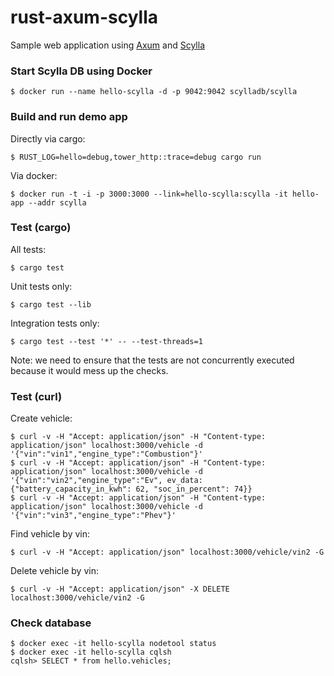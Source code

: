 # rust-axum-scylla

Sample web application using [Axum](https://github.com/tokio-rs/axum) and [Scylla](https://www.scylladb.com)

### Start Scylla DB using Docker

```
$ docker run --name hello-scylla -d -p 9042:9042 scylladb/scylla
```

### Build and run demo app

Directly via cargo:
```
$ RUST_LOG=hello=debug,tower_http::trace=debug cargo run
```

Via docker:
```
$ docker run -t -i -p 3000:3000 --link=hello-scylla:scylla -it hello-app --addr scylla
```

### Test (cargo)

All tests:
```
$ cargo test
```

Unit tests only:
```
$ cargo test --lib
```

Integration tests only:
```
$ cargo test --test '*' -- --test-threads=1
```

Note: we need to ensure that the tests are not concurrently executed because it would mess up the checks.

### Test (curl)

Create vehicle:
```
$ curl -v -H "Accept: application/json" -H "Content-type: application/json" localhost:3000/vehicle -d '{"vin":"vin1","engine_type":"Combustion"}'
$ curl -v -H "Accept: application/json" -H "Content-type: application/json" localhost:3000/vehicle -d '{"vin":"vin2","engine_type":"Ev", ev_data: {"battery_capacity_in_kwh": 62, "soc_in_percent": 74}}
$ curl -v -H "Accept: application/json" -H "Content-type: application/json" localhost:3000/vehicle -d '{"vin":"vin3","engine_type":"Phev"}'
```

Find vehicle by vin:
```
$ curl -v -H "Accept: application/json" localhost:3000/vehicle/vin2 -G
```

Delete vehicle by vin:
```
$ curl -v -H "Accept: application/json" -X DELETE localhost:3000/vehicle/vin2 -G
```

### Check database

```
$ docker exec -it hello-scylla nodetool status
$ docker exec -it hello-scylla cqlsh
cqlsh> SELECT * from hello.vehicles;
```

